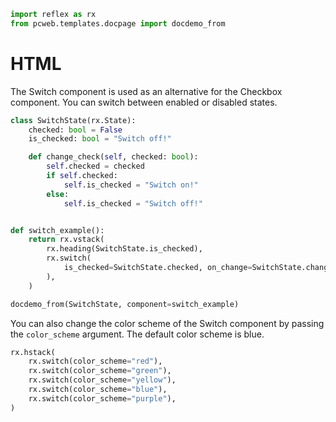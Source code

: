 ```python exec
import reflex as rx
from pcweb.templates.docpage import docdemo_from
```

# HTML 

The Switch component is used as an alternative for the Checkbox component.
You can switch between enabled or disabled states.

```python exec
class SwitchState(rx.State):
    checked: bool = False
    is_checked: bool = "Switch off!"

    def change_check(self, checked: bool):
        self.checked = checked
        if self.checked:
            self.is_checked = "Switch on!"
        else:
            self.is_checked = "Switch off!"


def switch_example():
    return rx.vstack(
        rx.heading(SwitchState.is_checked),
        rx.switch(
            is_checked=SwitchState.checked, on_change=SwitchState.change_check
        ),
    )
```

```python eval
docdemo_from(SwitchState, component=switch_example)
```

You can also change the color scheme of the Switch component by passing the `color_scheme` argument.
The default color scheme is blue.

```python demo
rx.hstack(
    rx.switch(color_scheme="red"),
    rx.switch(color_scheme="green"),
    rx.switch(color_scheme="yellow"),
    rx.switch(color_scheme="blue"),
    rx.switch(color_scheme="purple"),
)
```
